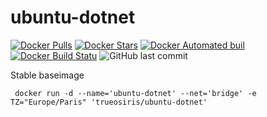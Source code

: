 # ubuntu-dotnet

[![Docker Pulls](https://img.shields.io/docker/pulls/trueosiris/ubuntu-dotnet.svg)](https://hub.docker.com/r/trueosiris/ubuntu-dotnet/) [![Docker Stars](https://img.shields.io/docker/stars/trueosiris/ubuntu-dotnet.svg)](https://hub.docker.com/r/trueosiris/ubuntu-dotnet/) [![Docker Automated buil](https://img.shields.io/docker/automated/trueosiris/ubuntu-dotnet.svg)](https://hub.docker.com/r/trueosiris/ubuntu-dotnet/) [![Docker Build Statu](https://img.shields.io/docker/build/trueosiris/ubuntu-dotnet.svg)](https://hub.docker.com/r/trueosiris/ubuntu-dotnet/) ![GitHub last commit](https://img.shields.io/github/last-commit/trueosiris/docker-ubuntu-dotnet.svg)

Stable baseimage

     docker run -d --name='ubuntu-dotnet' --net='bridge' -e TZ="Europe/Paris" 'trueosiris/ubuntu-dotnet'

